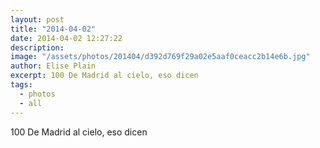 ```yaml
---
layout: post
title: "2014-04-02"
date: 2014-04-02 12:27:22
description: 
image: "/assets/photos/201404/d392d769f29a02e5aaf0ceacc2b14e6b.jpg"
author: Elise Plain
excerpt: 100 De Madrid al cielo, eso dicen
tags: 
  - photos
  - all
---
```


100 De Madrid al cielo, eso dicen
<p></p>
